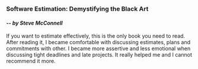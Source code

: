 ### Software Estimation: Demystifying the Black Art
#### *-- by Steve McConnell*

If you want to estimate effectively, this is the only book you need to read. After reading it, I became comfortable with discussing estimates, plans and commitments with other. I became more assertive and less emotional when discussing tight deadlines and late projects. It really helped me and I cannot recommend it more. 
